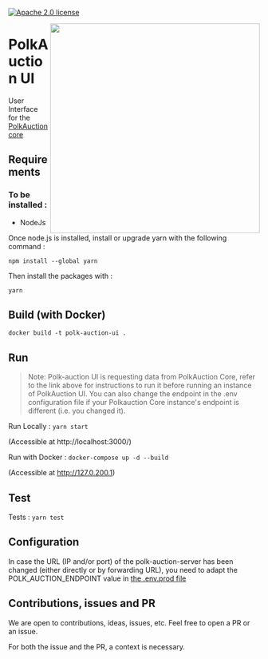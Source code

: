 [![Apache 2.0 license](https://img.shields.io/badge/License-Apache%202.0-blue.svg)](./LICENSE)

<img align="right" width="420" src="https://raw.githubusercontent.com/w3f/General-Grants-Program/master/src/badge_black.svg">

# PolkAuction UI
User Interface for the [PolkAuction core](https://github.com/CrommVardek/polk-auction-core)

## Requirements

### To be installed :

 - NodeJs

Once node.js is installed, install or upgrade yarn with the following command :

`npm install --global yarn`

Then install the packages with :

`yarn`

## Build (with Docker)

`docker build -t polk-auction-ui .`

## Run

> Note: Polk-auction UI is requesting data from PolkAuction Core, refer to the link above for instructions to run it before running an instance of PolkAuction UI. You can also change the endpoint in the .env configuration file if your Polkauction Core instance's endpoint is different (i.e. you changed it).

Run Locally : `yarn start`

(Accessible at http://localhost:3000/)

Run with Docker : `docker-compose up -d --build`

(Accessible at http://127.0.200.1)

## Test

Tests : `yarn test`

## Configuration

In case the URL (IP and/or port) of the polk-auction-server has been changed (either directly or by forwarding URL), you need to adapt the POLK_AUCTION_ENDPOINT value in [the .env.prod file](./.env.prod)

## Contributions, issues and PR

We are open to contributions, ideas, issues, etc. Feel free to open a PR or an issue.

For both the issue and the PR, a context is necessary.
